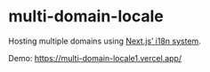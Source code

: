 # multi-domain-locale

Hosting multiple domains using [Next.js’ i18n system](https://nextjs.org/docs/advanced-features/i18n-routing).

Demo: https://multi-domain-locale1.vercel.app/
